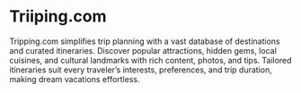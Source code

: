 # Triiping.com
Tripping.com simplifies trip planning with a vast database of destinations and curated itineraries. Discover popular attractions, hidden gems, local cuisines, and cultural landmarks with rich content, photos, and tips. Tailored itineraries suit every traveler’s interests, preferences, and trip duration, making dream vacations effortless.

